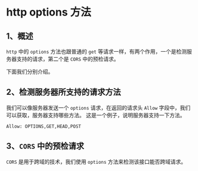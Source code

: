 # http options 方法

## 1、概述

`http` 中的 `options` 方法也跟普通的 `get` 等请求一样，有两个作用，一个是检测服务器支持的请求，第二个是 `CORS` 中的预检请求。

下面我们分别介绍。

## 2、检测服务器所支持的请求方法

我们可以像服务器发送一个 `options` 请求，在返回的请求头 `Allow` 字段中，我们可以获取，服务器支持哪些方法。
这是一个例子，说明服务器支持一下方法。

```text
Allow: OPTIONS,GET,HEAD,POST
```

## 3、`CORS` 中的预检请求

`CORS` 是用于跨域的技术，我们使用 `options` 方法来检测该接口能否跨域请求。

 
 <comment-comment/> 
 